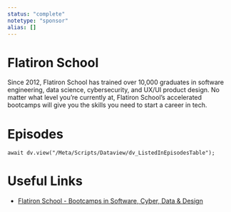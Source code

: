```yaml
---
status: "complete"
notetype: "sponsor"
alias: []
---
```

# Flatiron School
Since 2012, Flatiron School has trained over 10,000 graduates in software engineering, data science, cybersecurity, and UX/UI product design. No matter what level you’re currently at, Flatiron School’s accelerated bootcamps will give you the skills you need to start a career in tech.

# Episodes
```dataviewjs
await dv.view("/Meta/Scripts/Dataview/dv_ListedInEpisodesTable");
```
# Useful Links
- [Flatiron School - Bootcamps in Software, Cyber, Data & Design](https://flatironschool.com/?utm_source=relayfm_automators&utm_medium=podcast&utm_campaign=ct--cam-no_campus-mkt-gbl-gb-&utm_content=--homepage--rid-rechGdutTbOdgSipF)